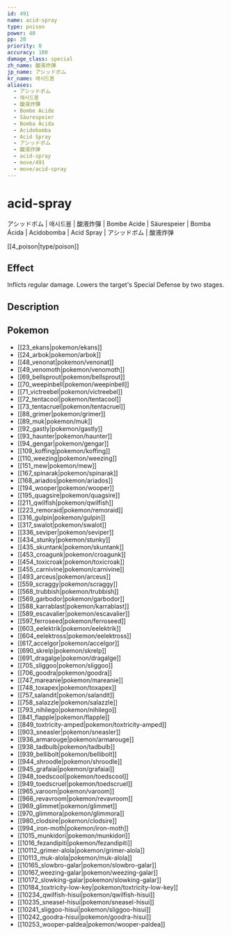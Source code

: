 ```yaml
---
id: 491
name: acid-spray
type: poison
power: 40
pp: 20
priority: 0
accuracy: 100
damage_class: special
zh_name: 酸液炸弹
jp_name: アシッドボム
kr_name: 애시드봄
aliases:
  - アシッドボム
  - 애시드봄
  - 酸液炸彈
  - Bombe Acide
  - Säurespeier
  - Bomba Ácida
  - Acidobomba
  - Acid Spray
  - アシッドボム
  - 酸液炸弹
  - acid-spray
  - move/491
  - move/acid-spray
---
```

# acid-spray
    
アシッドボム | 애시드봄 | 酸液炸彈 | Bombe Acide | Säurespeier | Bomba Ácida | Acidobomba | Acid Spray | アシッドボム | 酸液炸弹

[[4_poison|type/poison]]

## Effect

Inflicts regular damage.  Lowers the target's Special Defense by two stages.

## Description



## Pokemon

- [[23_ekans|pokemon/ekans]]
- [[24_arbok|pokemon/arbok]]
- [[48_venonat|pokemon/venonat]]
- [[49_venomoth|pokemon/venomoth]]
- [[69_bellsprout|pokemon/bellsprout]]
- [[70_weepinbell|pokemon/weepinbell]]
- [[71_victreebel|pokemon/victreebel]]
- [[72_tentacool|pokemon/tentacool]]
- [[73_tentacruel|pokemon/tentacruel]]
- [[88_grimer|pokemon/grimer]]
- [[89_muk|pokemon/muk]]
- [[92_gastly|pokemon/gastly]]
- [[93_haunter|pokemon/haunter]]
- [[94_gengar|pokemon/gengar]]
- [[109_koffing|pokemon/koffing]]
- [[110_weezing|pokemon/weezing]]
- [[151_mew|pokemon/mew]]
- [[167_spinarak|pokemon/spinarak]]
- [[168_ariados|pokemon/ariados]]
- [[194_wooper|pokemon/wooper]]
- [[195_quagsire|pokemon/quagsire]]
- [[211_qwilfish|pokemon/qwilfish]]
- [[223_remoraid|pokemon/remoraid]]
- [[316_gulpin|pokemon/gulpin]]
- [[317_swalot|pokemon/swalot]]
- [[336_seviper|pokemon/seviper]]
- [[434_stunky|pokemon/stunky]]
- [[435_skuntank|pokemon/skuntank]]
- [[453_croagunk|pokemon/croagunk]]
- [[454_toxicroak|pokemon/toxicroak]]
- [[455_carnivine|pokemon/carnivine]]
- [[493_arceus|pokemon/arceus]]
- [[559_scraggy|pokemon/scraggy]]
- [[568_trubbish|pokemon/trubbish]]
- [[569_garbodor|pokemon/garbodor]]
- [[588_karrablast|pokemon/karrablast]]
- [[589_escavalier|pokemon/escavalier]]
- [[597_ferroseed|pokemon/ferroseed]]
- [[603_eelektrik|pokemon/eelektrik]]
- [[604_eelektross|pokemon/eelektross]]
- [[617_accelgor|pokemon/accelgor]]
- [[690_skrelp|pokemon/skrelp]]
- [[691_dragalge|pokemon/dragalge]]
- [[705_sliggoo|pokemon/sliggoo]]
- [[706_goodra|pokemon/goodra]]
- [[747_mareanie|pokemon/mareanie]]
- [[748_toxapex|pokemon/toxapex]]
- [[757_salandit|pokemon/salandit]]
- [[758_salazzle|pokemon/salazzle]]
- [[793_nihilego|pokemon/nihilego]]
- [[841_flapple|pokemon/flapple]]
- [[849_toxtricity-amped|pokemon/toxtricity-amped]]
- [[903_sneasler|pokemon/sneasler]]
- [[936_armarouge|pokemon/armarouge]]
- [[938_tadbulb|pokemon/tadbulb]]
- [[939_bellibolt|pokemon/bellibolt]]
- [[944_shroodle|pokemon/shroodle]]
- [[945_grafaiai|pokemon/grafaiai]]
- [[948_toedscool|pokemon/toedscool]]
- [[949_toedscruel|pokemon/toedscruel]]
- [[965_varoom|pokemon/varoom]]
- [[966_revavroom|pokemon/revavroom]]
- [[969_glimmet|pokemon/glimmet]]
- [[970_glimmora|pokemon/glimmora]]
- [[980_clodsire|pokemon/clodsire]]
- [[994_iron-moth|pokemon/iron-moth]]
- [[1015_munkidori|pokemon/munkidori]]
- [[1016_fezandipiti|pokemon/fezandipiti]]
- [[10112_grimer-alola|pokemon/grimer-alola]]
- [[10113_muk-alola|pokemon/muk-alola]]
- [[10165_slowbro-galar|pokemon/slowbro-galar]]
- [[10167_weezing-galar|pokemon/weezing-galar]]
- [[10172_slowking-galar|pokemon/slowking-galar]]
- [[10184_toxtricity-low-key|pokemon/toxtricity-low-key]]
- [[10234_qwilfish-hisui|pokemon/qwilfish-hisui]]
- [[10235_sneasel-hisui|pokemon/sneasel-hisui]]
- [[10241_sliggoo-hisui|pokemon/sliggoo-hisui]]
- [[10242_goodra-hisui|pokemon/goodra-hisui]]
- [[10253_wooper-paldea|pokemon/wooper-paldea]]

